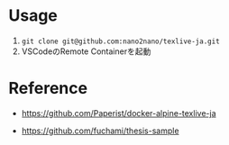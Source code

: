 # Usage
1. `git clone git@github.com:nano2nano/texlive-ja.git`
2. VSCodeのRemote Containerを起動

# Reference

- https://github.com/Paperist/docker-alpine-texlive-ja

- https://github.com/fuchami/thesis-sample
